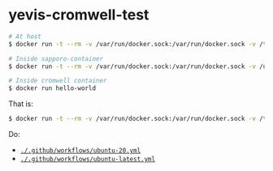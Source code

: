 # yevis-cromwell-test

```bash
# At host
$ docker run -t --rm -v /var/run/docker.sock:/var/run/docker.sock -v /tmp:/tmp ghcr.io/sapporo-wes/sapporo-service:1.4.9 bash

# Inside sapporo-container
$ docker run -t --rm -v /var/run/docker.sock:/var/run/docker.sock -v /usr/bin/docker:/usr/bin/docker -v /tmp:/tmp --entrypoint="" broadinstitute/cromwell:80 bash

# Inside cromwell container
$ docker run hello-world
```

That is:

```bash
$ docker run -t --rm -v /var/run/docker.sock:/var/run/docker.sock -v /tmp:/tmp ghcr.io/sapporo-wes/sapporo-service:1.4.9 docker run -t --rm -v /var/run/docker.sock:/var/run/docker.sock -v /usr/bin/docker:/usr/bin/docker -v /tmp:/tmp --entrypoint="" broadinstitute/cromwell:80 docker run hello-world
```

Do:

- [`./.github/workflows/ubuntu-20.yml`](./.github/workflows/ubuntu-20.yml)
- [`./.github/workflows/ubuntu-latest.yml`](./.github/workflows/ubuntu-latest.yml)
